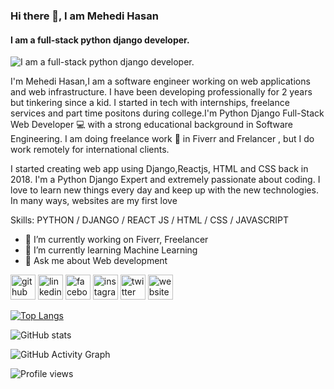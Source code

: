 ### Hi there 👋, I am Mehedi Hasan
#### I am a full-stack python django developer.
![I am a full-stack python django developer.](https://scontent.fdac8-1.fna.fbcdn.net/v/t1.6435-9/189212992_3599223793514975_8212365614934699968_n.jpg?_nc_cat=110&ccb=1-5&_nc_sid=09cbfe&_nc_ohc=x8k6KQn9XxsAX-1lA8b&_nc_ht=scontent.fdac8-1.fna&oh=27c3e15b71d95101d3fe50c27e949814&oe=61972B01)

I'm Mehedi Hasan,I am a software engineer working on web applications and web infrastructure. I have been developing professionally for 2 years but tinkering since a kid. I started in tech with internships, freelance services and part time positons during college.I'm Python Django Full-Stack Web Developer 💻 with a strong educational background in Software Engineering. I am doing freelance work 🚀 in Fiverr and Frelancer , but I do work remotely for international clients.

I started creating web app using Django,Reactjs, HTML and CSS back in 2018. I'm a Python Django Expert and extremely passionate about coding. I love to learn new things every day and keep up with the new technologies. In many ways, websites are my first love 

Skills: PYTHON / DJANGO / REACT JS / HTML / CSS / JAVASCRIPT 

- 🔭 I’m currently working on Fiverr, Freelancer  
- 🌱 I’m currently learning Machine Learning  
- 💬 Ask me about Web development  


[<img src='https://cdn.jsdelivr.net/npm/simple-icons@3.0.1/icons/github.svg' alt='github' height='40'>](https://github.com/mehedihasan555552)  [<img src='https://cdn.jsdelivr.net/npm/simple-icons@3.0.1/icons/linkedin.svg' alt='linkedin' height='40'>](https://www.linkedin.com/in/https://www.linkedin.com/in/mehedi-hasan-b402b4116//)  [<img src='https://cdn.jsdelivr.net/npm/simple-icons@3.0.1/icons/facebook.svg' alt='facebook' height='40'>](https://www.facebook.com/https://www.facebook.com/mehedihasan555552/)  [<img src='https://cdn.jsdelivr.net/npm/simple-icons@3.0.1/icons/instagram.svg' alt='instagram' height='40'>](https://www.instagram.com/https://www.instagram.com/mehedihasan555552//)  [<img src='https://cdn.jsdelivr.net/npm/simple-icons@3.0.1/icons/twitter.svg' alt='twitter' height='40'>](https://twitter.com/https://twitter.com/ridoy123439)  [<img src='https://cdn.jsdelivr.net/npm/simple-icons@3.0.1/icons/icloud.svg' alt='website' height='40'>](http://mehedi555552.pythonanywhere.com/)  

[![Top Langs](https://github-readme-stats.vercel.app/api/top-langs/?username=mehedihasan555552)](https://github.com/anuraghazra/github-readme-stats)

![GitHub stats](https://github-readme-stats.vercel.app/api?username=mehedihasan555552&show_icons=true&count_private=true)  

![GitHub Activity Graph](https://activity-graph.herokuapp.com/graph?username=mehedihasan555552)  

![Profile views](https://gpvc.arturio.dev/mehedihasan555552)  
